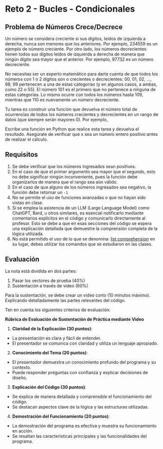 # Reto 2 - Bucles - Condicionales
## Problema de Números Crece/Decrece

Un número se considera creciente si sus dígitos, leídos de izquierda a derecha, nunca son menores que los anteriores. Por ejemplo, 234559 es un ejemplo de número creciente. Por otro lado, los números decrecientes tienen todos sus dígitos leídos de izquierda a derecha de manera que ningún dígito sea mayor que el anterior. Por ejemplo, 97732 es un número decreciente.

No necesitas ser un experto matemático para darte cuenta de que todos los números con 1 o 2 dígitos son o crecientes o decrecientes: 00, 01, 02, ..., 98, 99 pertenecen a una de estas categorías (y en algunos casos, a ambas, como 22 o 55). El número 101 es el primero que no pertenece a ninguna de estas categorías. Lo mismo ocurre con todos los números hasta 109, mientras que 110 es nuevamente un número decreciente.

Tu tarea es construir una función que devuelva el número total de ocurrencias de todos los números crecientes y decrecientes en un rango de datos (que siempre serán mayores 0). Por ejemplo,

Escribe una función en Python que realice esta tarea y devuelva el resultado. Asegúrate de verificar que x sea un número entero positivo antes de realizar el cálculo.

## Requisitos

1. Se debe verificar que los números ingresados sean positivos.
2. En el caso de que el primer argumento sea mayor que el segundo, esto no debe significar ningún inconveniente, pues la función debe organizarlos de manera que el rango sea aún válido.
3. En el caso de que alguno de los números ingresados sea negativo, la función debe retornar un `-1`
4. No se permite el uso de funciones avanzadas o que no hayan sido vistas en clase. 
5. Si se emplea la asistencia de un LLM (Large Language Model) como ChatGPT, Bard, u otros similares, es esencial notificarlo mediante comentarios explícitos en el código y comunicarlo directamente al profesor. Esto se debe a que en esas secciones del código se espera una explicación detallada que demuestre la comprensión completa de la lógica utilizada.
6. No está permitido el uso de lo que se denomina: [list comprehension](https://www.w3schools.com/python/python_lists_comprehension.asp) en su lugar, debes utilizar los comandos que se estudiaron en las clases.

## Evaluación

La nota está dividida en dos partes:

1. Pasar los vectores de prueba (40%)
2. Sustentación a través de video (60%)

Para la sustentación, se debe crear un video corto (10 minutos máximo). Explicando detalladamente las partes relevantes del código. 

Ten en cuenta los siguientes criterios de evaluación:

**Rúbrica de Evaluación de Sustentación de Práctica mediante Video**

1. **Claridad de la Explicación (30 puntos)**:
- La presentación es clara y fácil de entender.
- El presentador se comunica con claridad y utiliza un lenguaje apropiado.
2. **Conocimiento del Tema (20 puntos)**:
- El presentador demuestra un conocimiento profundo del programa y su contexto.
- Puede responder preguntas con confianza y explicar decisiones de diseño.
3. **Explicación del Código (30 puntos)**:
- Se explica de manera detallada y comprensible el funcionamiento del código.
- Se destacan aspectos clave de la lógica y las estructuras utilizadas.
4. **Demostración del Funcionamiento (20 puntos)**:
- La demostración del programa es efectiva y muestra su funcionamiento en acción.
- Se resaltan las características principales y las funcionalidades del programa.

